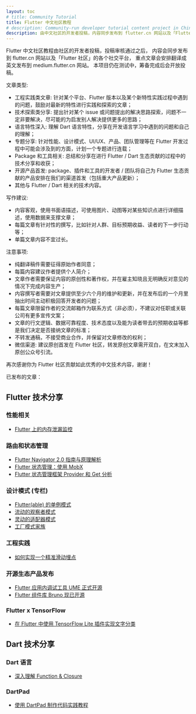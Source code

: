 ```yaml
---
layout: toc
# title: Community Tutorial
title: Flutter 中文社区教程
# description: Community-run developer tutorial content project in Chinese language.
description: 由中文社区的开发者投稿，内容同步发布到 flutter.cn 网站以及「Flutter 社区」的各个社交平台。
---
```


Flutter 中文社区教程由社区的开发者投稿，投稿审核通过之后，
内容会同步发布到 flutter.cn 网站以及「Flutter 社区」的各个社交平台，
重点文章会安排翻译成英文发布到 medium.flutter.cn 网站。
本项目仍在测试中，筹备完成后会开放投稿。

文章类型: 

- 工程实践类文章: 针对某个平台、Flutter 版本以及某个新特性实践过程中遇到的问题，鼓励对最新的特性进行实践和探索的文章；
- 技术探索类分享: 提出针对某个 issue 或问题提出的解决思路探索，问题不一定非要解决，尽可能的为启发别人解决提供更多的思路；
- 语言特性深入: 理解 Dart 语言特性，分享在开发语言学习中遇到的问题和自己的理解；
- 专题分享: 针对性能、设计模式、UI/UX、产品、团队管理等在 Flutter 开发过程中可能会涉及到的方面，计划一个专题进行连载；
- Package 和工具相关: 总结和分享在进行 Flutter / Dart 生态贡献的过程中的技术分享和收获；
- 开源产品首发: package、插件和工具的开发者 / 团队将自己为 Flutter 生态贡献的产品安排在我们的渠道首发（包括重大产品更新）；
- 其他与 Flutter / Dart 相关的技术内容。

写作建议:

- 内容客观，使用书面语描述，可使用图片、动图等对某些知识点进行详细描述，使用数据来支撑文章；
- 每篇文章有针对性的撰写，比如针对人群、目标预期收益、读者的下一步行动等；
- 单篇文章内容不宜过长。

注意事项:

- 纯翻译稿件需要征得原始作者同意；
- 每篇内容建议作者提供个人简介；
- 文章作者需要保证内容的原创性和著作权，并在雇主知晓且无明确反对意见的情况下完成内容生产；
- 内容撰写者需要对文章提供至少六个月的维护和更新，并在发布后的一个月里抽出时间主动积极回答开发者的问题；
- 每篇文章限留作者的交流邮箱作为联系方式（非必须），不建议对任职或关联公司有更多宣传文案；
- 文章的行文逻辑、数据可靠程度、技术态度以及能为读者带去的预期收益等都是我们决定是否接纳文章的标准；
- 不转发通稿，不接受商业合作，并保留对文章修改的权利；
- 微信渠道: 建议原创首发在 Flutter 社区，转发原创文章需开双白，在文末加入原创公众号引流。

再次感谢你为 Flutter 社区贡献如此优秀的中文技术内容，谢谢！

已发布的文章：

## Flutter 技术分享

### 性能相关

- [Flutter 上的内存泄漏监控](/community/tutorials/memory-leak-monitoring-on-flutter)

### 路由和状态管理

- [Flutter Navigator 2.0 指南与原理解析](/community/tutorials/understanding-navigator-v2)
- [Flutter 状态管理：使用 MobX](/community/tutorials/flutter-state-management-with-mobx)
- [Flutter 状态管理框架 Provider 和 Get 分析](/community/tutorials/state-management-package-getx-provider-analysis)

### 设计模式 (专栏)

- [Flutter(able) 的单例模式](/community/tutorials/singleton-pattern-in-flutter-n-dart)
- [流动的观察者模式](/community/tutorials/observer-pattern-in-flutter-n-dart)
- [灵动的适配器模式](/community/tutorials/adapter-pattern-in-flutter-n-dart)
- [工厂模式家族](/community/tutorials/factory-pattern-in-flutter-n-dart)

### 工程实践

- [如何实现一个精准滑动埋点](/community/tutorials/flutter-accurate-rolling-exposure-practice)

### 开源生态产品发布

- [Flutter 应用内调试工具 UME 正式开源](https://mp.weixin.qq.com/s/opV122PL_snSicSqIkMP7w)
- [Flutter 组件库 Bruno 现已开源](https://mp.weixin.qq.com/s/w69rkgC51nakbt52XMLadw)

### Flutter x TensorFlow

- [在 Flutter 中使用 TensorFlow Lite 插件实现文字分类](/community/tutorials/text-classification-using-tensorflow-lite-plugin-for-flutter)

## Dart 技术分享

### Dart 语言

- [深入理解 Function & Closure](/community/tutorials/deep-dive-into-dart-s-function-closure)

### DartPad

- [使用 DartPad 制作代码实践教程](/community/tutorials/how-to-use-dartpad-workshop)
